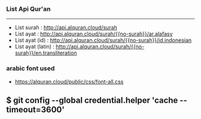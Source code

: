 ### List Api Qur'an
---

  - List surah : http://api.alquran.cloud/surah
  - List ayat : http://api.alquran.cloud/surah/{{no-surah}}/ar.alafasy
  - List ayat (id) : http://api.alquran.cloud/surah/{{no-surah}}/id.indonesian
  - List ayat (latin) : http://api.alquran.cloud/surah/{{no-surah}}/en.transliteration

### arabic font used
  - https://alquran.cloud/public/css/font-all.css

## $ git config --global credential.helper 'cache --timeout=3600'
